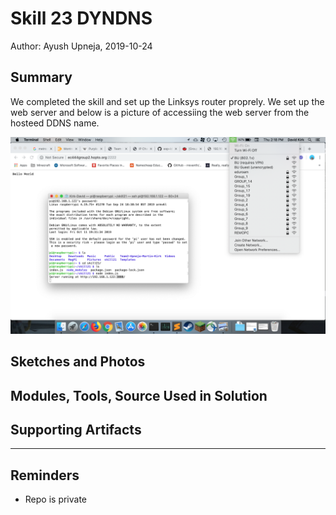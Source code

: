 #  Skill 23 DYNDNS

Author: Ayush Upneja, 2019-10-24

## Summary

We completed the skill and set up the Linksys router proprely. We set up the web server and below is a picture of accessiing the web server from the hosteed DDNS name.

![](images/dns-demo.png)


## Sketches and Photos


## Modules, Tools, Source Used in Solution


## Supporting Artifacts


-----

## Reminders
- Repo is private
